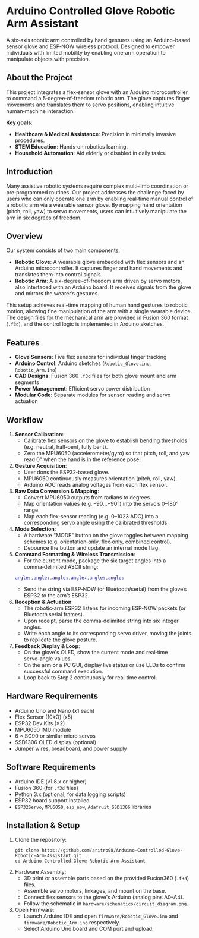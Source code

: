 # Arduino Controlled Glove Robotic Arm Assistant

A six-axis robotic arm controlled by hand gestures using an Arduino-based sensor glove and ESP‑NOW wireless protocol. Designed to empower individuals with limited mobility by enabling one‑arm operation to manipulate objects with precision.

## About the Project
This project integrates a flex‑sensor glove with an Arduino microcontroller to command a 5‑degree‑of‑freedom robotic arm. The glove captures finger movements and translates them to servo positions, enabling intuitive human‑machine interaction.

**Key goals**:
- **Healthcare & Medical Assistance**: Precision in minimally invasive procedures.
- **STEM Education**: Hands‑on robotics learning.
- **Household Automation**: Aid elderly or disabled in daily tasks.

## Introduction
Many assistive robotic systems require complex multi‑limb coordination or pre‑programmed routines. Our project addresses the challenge faced by users who can only operate one arm by enabling real‑time manual control of a robotic arm via a wearable sensor glove. By mapping hand orientation (pitch, roll, yaw) to servo movements, users can intuitively manipulate the arm in six degrees of freedom.

## Overview
Our system consists of two main components:
* **Robotic Glove**: A wearable glove embedded with flex sensors and an Arduino microcontroller. It captures finger and hand movements and translates them into control signals.
* **Robotic Arm**: A six-degree-of-freedom arm driven by servo motors, also interfaced with an Arduino board. It receives signals from the glove and mirrors the wearer’s gestures.

This setup achieves real-time mapping of human hand gestures to robotic motion, allowing fine manipulation of the arm with a single wearable device. The design files for the mechanical arm are provided in Fusion 360 format (`.f3d`), and the control logic is implemented in Arduino sketches.

## Features
- **Glove Sensors**: Five flex sensors for individual finger tracking
- **Arduino Control**: Arduino sketches (`Robotic_Glove.ino`, `Robotic_Arm.ino`)
- **CAD Designs**: Fusion 360 `.f3d` files for both glove mount and arm segments
- **Power Management**: Efficient servo power distribution
- **Modular Code**: Separate modules for sensor reading and servo actuation

## Workflow
1. **Sensor Calibration**:
   * Calibrate flex sensors on the glove to establish bending thresholds (e.g. neutral, half‑bent, fully bent).
   * Zero the MPU6050 (accelerometer/gyro) so that pitch, roll, and yaw read 0° when the hand is in the reference pose.
2. **Gesture Acquisition**:
   * User dons the ESP32‑based glove.
   * MPU6050 continuously measures orientation (pitch, roll, yaw).
   * Arduino ADC reads analog voltages from each flex sensor.
3. **Raw Data Conversion & Mapping**:
   * Convert MPU6050 outputs from radians to degrees.
   * Map orientation values (e.g. –90…+90°) into the servo’s 0–180° range.
   * Map each flex‑sensor reading (e.g. 0–1023 ADC) into a corresponding servo angle using the calibrated thresholds.
4. **Mode Selection**:
   * A hardware "MODE" button on the glove toggles between mapping schemes (e.g. orientation‑only, flex‑only, combined control).
   * Debounce the button and update an internal mode flag.
5. **Command Formatting & Wireless Transmission**:
   * For the current mode, package the six target angles into a comma‑delimited ASCII string:
   ```matlab
   angle₁,angle₂,angle₃,angle₄,angle₅,angle₆
   ```
   * Send the string via ESP‑NOW (or Bluetooth/serial) from the glove’s ESP32 to the arm’s ESP32.
6. **Reception & Actuation**:
   * The robotic‑arm ESP32 listens for incoming ESP‑NOW packets (or Bluetooth serial frames).
   * Upon receipt, parse the comma‑delimited string into six integer angles.
   * Write each angle to its corresponding servo driver, moving the joints to replicate the glove posture.
7. **Feedback Display & Loop**:
   * On the glove's OLED, show the current mode and real‑time servo‑angle values.
   * On the arm or a PC GUI, display live status or use LEDs to confirm successful command execution.
   * Loop back to Step 2 continuously for real‑time control.

## Hardware Requirements
- Arduino Uno and Nano (x1 each)
- Flex Sensor (10kΩ) (x5)
- ESP32 Dev Kits (×2)
- MPU6050 IMU module
- 6 × SG90 or similar micro servos
- SSD1306 OLED display (optional)
- Jumper wires, breadboard, and power supply

## Software Requirements
- Arduino IDE (v1.8.x or higher)
- Fusion 360 (for `.f3d` files)
- Python 3.x (optional, for data logging scripts)
- ESP32 board support installed
- `ESP32Servo`, `MPU6050`, `esp_now`, `Adafruit_SSD1306` libraries

## Installation & Setup
1. Clone the repository:
   ```
   git clone https://github.com/aritro98/Arduino-Controlled-Glove-Robotic-Arm-Assistant.git
   cd Arduino-Controlled-Glove-Robotic-Arm-Assistant
   ```
2. Hardware Assembly:
   - 3D print or assemble parts based on the provided Fusion360 (`.f3d`) files.
   - Assemble servo motors, linkages, and mount on the base.
   - Connect flex sensors to the glove's Arduino (analog pins A0–A4).
   - Follow the schematic in `hardware/schematics/circuit_diagram.png`.
3. Open Firmware:
   - Launch Arduino IDE and open `firmware/Robotic_Glove.ino` and `firmware/Robotic_Arm.ino` respectively.
   - Select Arduino Uno board and COM port and upload.